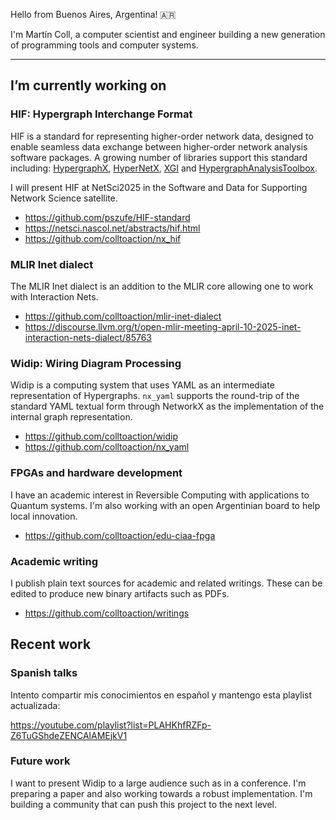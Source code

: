 Hello from Buenos Aires, Argentina! 🇦🇷

I'm Martín Coll, a computer scientist and engineer building a new generation of programming tools and computer systems.

---

## I’m currently working on

### HIF: Hypergraph Interchange Format
HIF is a standard for representing higher-order network data, designed to enable seamless data exchange between higher-order network analysis
software packages. A growing number of libraries support this standard including: [HypergraphX](https://github.com/HGX-Team/hypergraphx), [HyperNetX](https://github.com/pnnl/HyperNetX), [XGI](https://github.com/xgi-org/xgi) and [HypergraphAnalysisToolbox](https://github.com/Jpickard1/Hypergraph-Analysis-Toolbox).

I will present HIF at NetSci2025 in the Software and Data for Supporting Network Science satellite.

* https://github.com/pszufe/HIF-standard
* https://netsci.nascol.net/abstracts/hif.html
* https://github.com/colltoaction/nx_hif

### MLIR Inet dialect
The MLIR Inet dialect is an addition to the MLIR core allowing one to work with Interaction Nets.

* https://github.com/colltoaction/mlir-inet-dialect
* https://discourse.llvm.org/t/open-mlir-meeting-april-10-2025-inet-interaction-nets-dialect/85763

### Widip: Wiring Diagram Processing
Widip is a computing system that uses YAML as an intermediate representation of Hypergraphs. `nx_yaml` supports the round-trip of the standard YAML textual form through NetworkX as the implementation of the internal graph representation.

* https://github.com/colltoaction/widip
* https://github.com/colltoaction/nx_yaml

### FPGAs and hardware development
I have an academic interest in Reversible Computing with applications to Quantum systems. I'm also working with an open Argentinian board to help local innovation.

* https://github.com/colltoaction/edu-ciaa-fpga

### Academic writing
I publish plain text sources for academic and related writings. These can be edited to produce new binary artifacts such as PDFs.

* https://github.com/colltoaction/writings

## Recent work
### Spanish talks
Intento compartir mis conocimientos en español y mantengo esta playlist actualizada:

https://youtube.com/playlist?list=PLAHKhfRZFp-Z6TuGShdeZENCAlAMEjkV1

### Future work
I want to present Widip to a large audience such as in a conference. I'm preparing a paper and also working towards a robust implementation. I'm building a community that can push this project to the next level.

<!--
**colltoaction/colltoaction** is a ✨ _special_ ✨ repository because its `README.md` (this file) appears on your GitHub profile.

Here are some ideas to get you started:
..
- 🌱 I’m currently learning ...
- 👯 I’m looking to collaborate on ...
- 🤔 I’m looking for help with ...
- 💬 Ask me about ...
- 📫 How to reach me: ...
- 😄 Pronouns: ...
- ⚡ Fun fact: ...
-->

